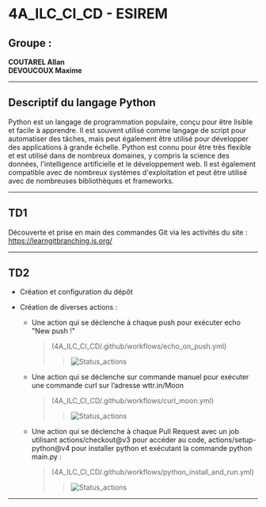 # 4A_ILC_CI_CD - ESIREM

Groupe :
--------
**COUTAREL Allan**    
**DEVOUCOUX Maxime**

----

## Descriptif du langage Python

Python est un langage de programmation populaire, conçu pour être lisible et facile à apprendre. Il est souvent utilisé comme langage de script pour automatiser des tâches, mais peut également être utilisé pour développer des applications à grande échelle. Python est connu pour être très flexible et est utilisé dans de nombreux domaines, y compris la science des données, l'intelligence artificielle et le développement web. Il est également compatible avec de nombreux systèmes d'exploitation et peut être utilisé avec de nombreuses bibliothèques et frameworks.

----

## TD1

Découverte et prise en main des commandes Git via les activités du site : https://learngitbranching.js.org/

----

## TD2

* Création et configuration du dépôt

* Création de diverses actions : 

    - Une action qui se déclenche à chaque push pour exécuter echo "New push !"
        >(4A_ILC_CI_CD/.github/workflows/echo_on_push.yml)
        >> ![Status_actions](https://github.com/a-coutarel/4A_ILC_CI_CD/actions/workflows/echo_on_push.yml/badge.svg)

    - Une action qui se déclenche sur commande manuel pour exécuter une commande curl sur l’adresse wttr.in/Moon
        > (4A_ILC_CI_CD/.github/workflows/curl_moon.yml)
        >> ![Status_actions](https://github.com/a-coutarel/4A_ILC_CI_CD/actions/workflows/curl_moon.yml/badge.svg)

    - Une action qui se déclenche à chaque Pull Request avec un job utilisant actions/checkout@v3 pour accéder au code, actions/setup-python@v4 pour installer python et exécutant la commande python main.py :
        > (4A_ILC_CI_CD/.github/workflows/python_install_and_run.yml)
        >> ![Status_actions](https://github.com/a-coutarel/4A_ILC_CI_CD/actions/workflows/python_install_and_run.yml/badge.svg)

----
